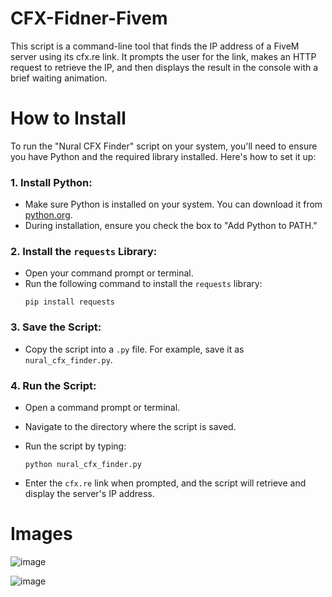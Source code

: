 # CFX-Fidner-Fivem
 This script is a command-line tool that finds the IP address of a FiveM server using its cfx.re link. It prompts the user for the link, makes an HTTP request to retrieve the IP, and then displays the result in the console with a brief waiting animation.
# How to Install 

To run the "Nural CFX Finder" script on your system, you'll need to ensure you have Python and the required library installed. Here's how to set it up:

### 1. **Install Python:**
   - Make sure Python is installed on your system. You can download it from [python.org](https://www.python.org/downloads/).
   - During installation, ensure you check the box to "Add Python to PATH."

### 2. **Install the `requests` Library:**
   - Open your command prompt or terminal.
   - Run the following command to install the `requests` library:
     ```
     pip install requests
     ```

### 3. **Save the Script:**
   - Copy the script into a `.py` file. For example, save it as `nural_cfx_finder.py`.

### 4. **Run the Script:**
   - Open a command prompt or terminal.
   - Navigate to the directory where the script is saved.
   - Run the script by typing:
     ```
     python nural_cfx_finder.py
     ```

   - Enter the `cfx.re` link when prompted, and the script will retrieve and display the server's IP address.

# Images


![image](https://github.com/user-attachments/assets/ab46ddbd-0831-4021-a850-47b22824ff8f)

![image](https://github.com/user-attachments/assets/63117501-80e1-4cca-b039-438adc5ddc28)
